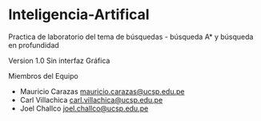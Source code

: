 # Inteligencia-Artifical
Practica de laboratorio del  tema de búsquedas - búsqueda A* y búsqueda en profundidad


Version 1.0
Sin interfaz Gráfica

Miembros del Equipo 

- Mauricio Carazas  mauricio.carazas@ucsp.edu.pe
- Carl Villachica   carl.villachica@ucsp.edu.pe
- Joel Challco      joel.challco@ucsp.edu.pe

